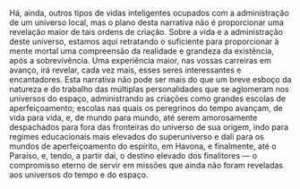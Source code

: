 ﻿Há, ainda, outros tipos de vidas inteligentes ocupados com a administração de um universo local, mas o plano desta narrativa não é proporcionar uma revelação maior de tais ordens de criação. Sobre a vida e a administração deste universo, estamos aqui retratando o suficiente para proporcionar à mente mortal uma compreensão da realidade e grandeza da existência, após a sobrevivência. Uma experiência maior, nas vossas carreiras em avanço, irá revelar, cada vez mais, esses seres interessantes e encantadores. Esta narrativa não pode ser mais do que um breve esboço da natureza e do trabalho das múltiplas personalidades que se aglomeram nos universos do espaço, administrando as criações como grandes escolas de aperfeiçoamento; escolas nas quais os peregrinos do tempo avançam, de vida para vida, e, de mundo para mundo, até serem amorosamente despachados para fora das fronteiras do universo de sua origem, indo para regimes educacionais mais elevados do superuniverso e dali para os mundos de aperfeiçoamento do espírito, em Havona, e finalmente, até o Paraíso, e, tendo, a partir dai, o destino elevado dos finalitores — o compromisso eterno de servir em missões que ainda não foram reveladas aos universos do tempo e do espaço.